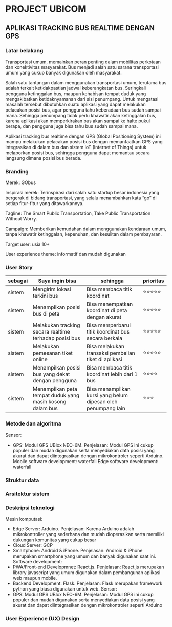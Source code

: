 # PROJECT UBICOM 
## APLIKASI TRACKING BUS REALTIME DENGAN GPS 
### Latar belakang
Transportasi umum, memainkan peran penting dalam mobilitas perkotaan dan konektivitas masyarakat. Bus  menjadi salah satu sarana transportasi umum yang cukup banyak digunakan oleh masyarakat. 

Salah satu tantangan dalam menggunakan transportasi umum, terutama bus adalah terkait ketidakpastian jadwal keberangkatan bus. Seringkali pengguna ketinggalan bus, maupun kehabisan tempat duduk yang mengakibatkan ketidaknyamanan dari sisi penumpang. Untuk mengatasi masalah tersebut dibutuhkan suatu aplikasi yang dapat melakukan pelacakan posisi bus, agar pengguna tahu keberadaan bus sudah sampai mana. Sehingga penumpang tidak perlu khawatir akan ketinggalan bus, karena aplikasi akan memperkirakan bus akan sampai ke halte pukul berapa, dan pengguna juga bisa tahu bus sudah sampai mana.

Aplikasi tracking bus realtime dengan GPS (Global Positioning System) ini mampu melakukan pelacakan posisi bus dengan memanfaatkan GPS yang integrasikan di dalam bus dan sistem IoT (Internet of Things) untuk melaporkan posisi bus, sehingga pengguna dapat memantau secara langsung dimana posisi bus berada.

### Branding
Merek: GObus

Inspirasi merek: Terinspirasi dari salah satu startup besar indonesia yang bergerak di bidang transportasi, yang selalu menambahkan kata “go” di setiap fitur-fitur yang ditawarkannya.

Tagline: The Smart Public Transportation, Take Public Transportation Without Worry.

Campaign: Memberikan kemudahan dalam menggunakan kendaraan umum, tanpa khawatir ketinggalan, kepenuhan, dan kesulitan dalam pembayaran.

Target user: usia 10+

User experience theme: informatif dan mudah digunakan

### User Story
|sebagai |	Saya ingin bisa	| sehingga |	prioritas |
|---|---|---|---|
sistem | Mengirim lokasi terkini bus | Bisa membaca titik koordinat |	⭐⭐⭐⭐⭐ |
sistem | Menampilkan posisi bus di peta	| Bisa menempatkan koordinat di peta dengan akurat | ⭐⭐⭐⭐⭐ |
sistem | Melakukan tracking secara realtime terhadap posisi bus	| Bisa memperbarui titik koordinat bus secara berkala	| ⭐⭐⭐⭐⭐ |
sistem | Melakukan pemesanan tiket online	| Bisa melakukan transaksi pembelian tiket di aplikasi | ⭐⭐⭐⭐⭐ |
sistem | Menampilkan posisi bus yang dekat dengan pengguna | Bisa membaca titik koordinat lebih dari 1 bus | ⭐⭐⭐⭐ |
sistem | Menampilkan peta tempat duduk yang masih kosong dalam bus | Bisa menampilkan kursi yang belum dipesan oleh penumpang lain | ⭐⭐⭐ |

### Metode dan algoritma
Sensor: 
-	GPS: Modul GPS UBlox NEO-6M. Penjelasan: Modul GPS ini cukup populer dan mudah digunakan serta menyediakan data posisi yang akurat dan dapat diintegrasikan dengan mikrokontroler seperti Arduino.
Mobile software development: waterfall
Edge software development: waterfall

### Struktur data
 
### Arsitektur sistem
 
### Deskripsi teknologi
Mesin komputasi:
-	Edge Server: Arduino. Penjelasan: Karena Arduino adalah mikrokontroller yang sederhana dan mudah dioperasikan serta memiliki dukungan komunitas yang cukup besar
-	Cloud Server: GCP 
-	Smartphone: Android & iPhone. Penjelasan: Android & iPhone merupakan smartphone yang umum dan banyak digunakan saat ini.
Software development:
-	PWA/Front-end Developmnet: React.js. Penjelasan: React.js merupakan library javascript yang umum digunakan dalam pembangunan aplikasi web maupun mobile.
-	Backend Development: Flask. Penjelasan: Flask merupakan framework python yang biasa digunakan untuk web.
Sensor: 
-	GPS: Modul GPS UBlox NEO-6M. Penjelasan: Modul GPS ini cukup populer dan mudah digunakan serta menyediakan data posisi yang akurat dan dapat diintegrasikan dengan mikrokontroler seperti Arduino

### User Experience (UX) Design
